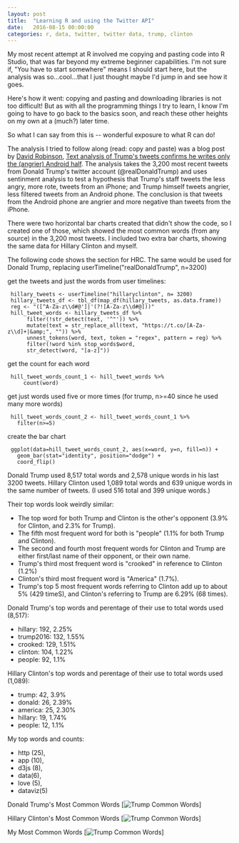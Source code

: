 ```yaml
---
layout: post
title:  "Learning R and using the Twitter API"
date:   2016-08-15 00:00:00
categories: r, data, twitter, twitter data, trump, clinton
---
```


My most recent attempt at R involved me copying and pasting code into R Studio, that was far beyond my extreme beginner capabilities. I'm not sure if, "You have to start somewhere" means I should start here, but the analysis was so...cool...that I just thought maybe I'd jump in and see how it goes. 

Here's how it went: copying and pasting and downloading libraries is not too difficult! But as with all the programming things I try to learn, I know I'm going to have to go back to the basics soon, and reach these other heights on my own at a (much?) later time. 

So what I can say from this is -- wonderful exposure to what R can do! 

The analysis I tried to follow along (read: copy and paste) was a blog post by [David Robinson](http://varianceexplained.org/), [Text analysis of Trump's tweets confirms he writes only the (angrier) Android half](http://varianceexplained.org/r/trump-tweets/). The analysis takes the 3,200 most recent tweets from Donald Trump's twitter account (@realDonaldTrump) and uses sentinment analysis to test a hypothesis that Trump's staff tweets the less angry, more rote, tweets from an iPhone; and Trump himself tweets angrier, less filtered tweets from an Android phone. The conclusion is that tweets from the Android phone are angrier and more negative than tweets from the iPhone. 

There were two horizontal bar charts created that didn't show the code, so I created one of those, which showed the most common words (from any source) in the 3,200 most tweets. I included two extra bar charts, showing the same data for Hillary Clinton and myself. 

The following code shows the section for HRC. The same would be used for Donald Trump, replacing userTimeline("realDonaldTrump", n=3200)

get the tweets and just the words from user timelines: 

     hillary_tweets <- userTimeline("hillaryclinton", n= 3200)
     hillary_tweets_df <- tbl_df(map_df(hillary_tweets, as.data.frame))
     reg <- "([^A-Za-z\\d#@']|'(?![A-Za-z\\d#@]))"
     hill_tweet_words <- hillary_tweets_df %>%
          filter(!str_detect(text, '^"')) %>%
          mutate(text = str_replace_all(text, "https://t.co/[A-Za-z\\d]+|&amp;", "")) %>%
          unnest_tokens(word, text, token = "regex", pattern = reg) %>%
          filter(!word %in% stop_words$word,
          str_detect(word, "[a-z]"))

get the count for each word

     hill_tweet_words_count_1 <- hill_tweet_words %>%
         count(word)
get just words used five or more times (for trump, n>=40 since he used many more words)

     hill_tweet_words_count_2 <- hill_tweet_words_count_1 %>%
       filter(n>=5)

create the bar chart 

     ggplot(data=hill_tweet_words_count_2, aes(x=word, y=n, fill=n)) + 
       geom_bar(stat="identity", position="dodge") + 
       coord_flip()

Donald Trump used 8,517 total words and 2,578 unique words in his last 3200 tweets. Hillary Clinton used 1,089 total words and 639 unique words in the same number of tweets. (I used 516 total and 399 unique words.)

Their top words look weirdly similar: 

* The top word for both Trump and Clinton is the other's opponent (3.9% for Clinton, and 2.3% for Trump). 
* The fifth most frequent word for both is "people" (1.1% for both Trump and Clinton). 
* The second and fourth most frequent words for Clinton and Trump are either first/last name of their opponent, or their own name.
* Trump's third most frequent word is "crooked" in reference to Clinton (1.2%)
* Clinton's third most frequent word is "America" (1.7%). 
* Trump's top 5 most frequent words referring to Clinton add up to about 5% (429 timeS), and Clinton's referring to Trump are 6.29% (68 times). 

Donald Trump's top words and perentage of their use to total words used (8,517): 

* hillary: 192, 2.25%
* trump2016: 132, 1.55% 
* crooked: 129, 1.51%
* clinton: 104, 1.22%
* people: 92, 1.1%

Hillary Clinton's top words and perentage of their use to total words used (1,089): 

* trump: 42, 3.9%
* donald: 26, 2.39% 
* america: 25, 2.30%
* hillary: 19, 1.74%
* people: 12, 1.1%

My top words and counts: 

* http (25), 
* app (10), 
* d3js (8), 
* data(6), 
* love (5), 
* dataviz(5)


Donald Trump's Most Common Words
[![Trump Common Words](http://khasachi.com/images/trump_common_words.png)]

Hillary Clinton's Most Common Words
[![Trump Common Words](http://khasachi.com/images/hill_common_words.png)]

My Most Common Words
[![Trump Common Words](http://khasachi.com/images/nf_common_words.png)]
